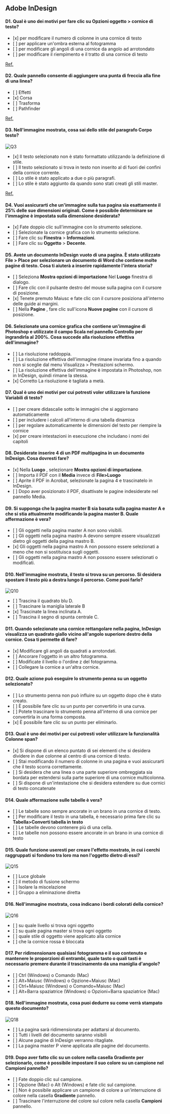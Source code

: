 ## Adobe InDesign

#### D1. Qual è uno dei motivi per fare clic su Opzioni oggetto > cornice di testo?

- \[x] per modificare il numero di colonne in una cornice di testo
- \[ ] per applicare un'ombra esterna al fotogramma
- \[ ] per modificare gli angoli di una cornice da angolo ad arrotondato
- \[ ] per modificare il riempimento e il tratto di una cornice di testo

[Ref.](https://www.agitraining.com/adobe/indesign/tutorials/text-frame-options-in-indesign?page=4#:~:text=You%20can%20have%20InDesign%20determine,choosing%20Object%20%3E%20Text%20Frame%20Options.)

#### D2. Quale pannello consente di aggiungere una punta di freccia alla fine di una linea?

- \[ ] Effetti
- \[x] Corsa
- \[ ] Trasforma
- \[ ] Pathfinder

[Ref.](https://helpx.adobe.com/in/indesign/using/applying-line-stroke-settings.html#:~:text=Use%20the%20Start%20and%20End,the%20Start%20and%20End%20menus.)

#### D3. Nell'immagine mostrata, cosa sai dello stile del paragrafo Corpo testo?

![Q3](images/Q3.jpg)

- \[x] Il testo selezionato non è stato formattato utilizzando la definizione di stile.
- \[ ] Il testo selezionato si trova in testo non inserito al di fuori dei confini della cornice corrente.
- \[ ] Lo stile è stato applicato a due o più paragrafi.
- \[ ] Lo stile è stato aggiunto da quando sono stati creati gli stili master.

[Ref.](https://helpx.adobe.com/indesign/using/paragraph-character-styles.html)

#### D4. Vuoi assicurarti che un'immagine sulla tua pagina sia esattamente il 25% delle sue dimensioni originali. Come è possibile determinare se l'immagine è impostata sulla dimensione desiderata?

- \[x] Fate doppio clic sull'immagine con lo strumento selezione.
- \[ ] Selezionate la cornice grafica con lo strumento selezione.
- \[ ] Fare clic su **Finestra** > **Informazioni**.
- \[ ] Fare clic su **Oggetto** > **Decente**.

#### D5. Avete un documento InDesign vuoto di una pagina. È stato utilizzato File > Place per selezionare un documento di Word che contiene molte pagine di testo. Cosa ti aiuterà a inserire rapidamente l'intera storia?

- \[ ] Seleziona **Mostra opzioni di importazione** Nel **Luogo** finestra di dialogo.
- \[ ] Fare clic con il pulsante destro del mouse sulla pagina con il cursore di posizione.
- \[x] Tenete premuto Maiusc e fate clic con il cursore posiziona all'interno delle guide ai margini.
- \[ ] Nella **Pagine** , fare clic sull'icona **Nuove pagine** con il cursore di posizione.

#### D6. Selezionate una cornice grafica che contiene un'immagine di Photoshop e utilizzate il campo Scala nel pannello Controllo per ingrandirla al 200%. Cosa succede alla risoluzione effettiva dell'immagine?

- \[ ] La risoluzione raddoppia.
- \[ ] La risoluzione effettiva dell'immagine rimane invariata fino a quando non si sceglie dal menu Visualizza > Prestazioni schermo.
- \[ ] La risoluzione effettiva dell'immagine è impostata in Photoshop, non in InDesign, quindi rimane la stessa.
- \[x] Corretto La risoluzione è tagliata a metà.

#### D7. Qual è uno dei motivi per cui potresti voler utilizzare la funzione Variabili di testo?

- \[ ] per creare didascalie sotto le immagini che si aggiornano automaticamente
- \[ ] per includere i calcoli all'interno di una tabella dinamica
- \[ ] per regolare automaticamente le dimensioni del testo per riempire la cornice
- \[x] per creare intestazioni in esecuzione che includano i nomi dei capitoli

#### D8. Desiderate inserire 4 di un PDF multipagina in un documento InDesign. Cosa dovresti fare?

- \[x] Nella **Luogo** , selezionare **Mostra opzioni di importazione**.
- \[ ] Importa il PDF con il **Media** invece di **File>Luogo**
- \[ ] Aprite il PDF in Acrobat, selezionate la pagina 4 e trascinatelo in InDesign.
- \[ ] Dopo aver posizionato il PDF, disattivate le pagine indesiderate nel pannello Media.

#### D9. Si supponga che la pagina master B sia basata sulla pagina master A e che si stia attualmente modificando la pagina master B. Quale affermazione è vera?

- \[ ] Gli oggetti nella pagina master A non sono visibili.
- \[ ] Gli oggetti nella pagina mastro A devono sempre essere visualizzati dietro gli oggetti della pagina mastro B.
- \[x] Gli oggetti nella pagina mastro A non possono essere selezionati a meno che non si sostituisca sugli oggetti.
- \[ ] Gli oggetti nella pagina mastro A non possono essere selezionati o modificati.

#### D10. Nell'immagine mostrata, il testo si trova su un percorso. Si desidera spostare il testo più a destra lungo il percorso. Come puoi farlo?

![Q10](images/q10.png)

- \[ ] Trascina il quadrato blu D.
- \[ ] Trascinare la maniglia laterale B
- \[x] Trascinate la linea inclinata A.
- \[ ] Trascina il segno di spunta centrale C.

#### D11. Quando selezionate una cornice rettangolare nella pagina, InDesign visualizza un quadrato giallo vicino all'angolo superiore destro della cornice. Cosa ti permette di fare?

- \[x] Modificare gli angoli da quadrati a arrotondati.
- \[ ] Ancorare l'oggetto in un altro fotogramma.
- \[ ] Modificate il livello o l'ordine z del fotogramma.
- \[ ] Collegare la cornice a un'altra cornice.

#### D12. Quale azione può eseguire lo strumento penna su un oggetto selezionato?

- \[ ] Lo strumento penna non può influire su un oggetto dopo che è stato creato.
- \[ ] È possibile fare clic su un punto per convertirlo in una curva.
- \[ ] Potete trascinare lo strumento penna all'interno di una cornice per convertirla in una forma composta.
- \[x] È possibile fare clic su un punto per eliminarlo.

#### D13. Qual è uno dei motivi per cui potresti voler utilizzare la funzionalità Colonne span?

- \[x] Si dispone di un elenco puntato di sei elementi che si desidera dividere in due colonne al centro di una cornice di testo.
- \[ ] Stai modificando il numero di colonne in una pagina e vuoi assicurarti che il testo scorra correttamente.
- \[ ] Si desidera che una linea o una parte superiore ombreggiata sia bordata per estendersi sulla parte superiore di una cornice multicolonna.
- \[ ] Si dispone di un'intestazione che si desidera estendere su due cornici di testo concatenate

#### D14. Quale affermazione sulle tabelle è vera?

- \[ ] Le tabelle sono sempre ancorate in un brano in una cornice di testo.
- \[ ] Per modificare il testo in una tabella, è necessario prima fare clic su **Tabella>Converti tabella in testo**
- \[ ] Le tabelle devono contenere più di una cella.
- \[ ] Le tabelle non possono essere ancorate in un brano in una cornice di testo

#### D15. Quale funzione useresti per creare l'effetto mostrato, in cui i cerchi raggruppati si fondono tra loro ma non l'oggetto dietro di essi?

![Q15](images/Q15.png)

- \[ ] Luce globale
- \[ ] il metodo di fusione schermo
- \[ ] Isolare la miscelazione
- \[ ] Gruppo a eliminazione diretta

#### D16. Nell'immagine mostrata, cosa indicano i bordi colorati della cornice?

![Q16](images/Q16.png)

- \[ ] su quale livello si trova ogni oggetto
- \[ ] su quale pagina master si trova ogni oggetto
- \[ ] quale stile di oggetto viene applicato alla cornice
- \[ ] che la cornice rossa è bloccata

#### D17. Per ridimensionare qualsiasi fotogramma e il suo contenuto e mantenere le proporzioni di entrambi, quale tasto o quali tasti è necessario premere durante il trascinamento da una maniglia d'angolo?

- \[ ] Ctrl (Windows) o Comando (Mac)
- \[ ] Alt+Maiusc (Windows) o Opzione+Maiusc (Mac)
- \[ ] Ctrl+Maiusc (Windows) o Comando+Maiusc (Mac)
- \[ ] Alt+Barra spaziatrice (Windows) o Opzioni+Barra spaziatrice (Mac)

#### D18. Nell'immagine mostrata, cosa puoi dedurre su come verrà stampato questo documento?

![Q18](images/Q18.png)

- \[ ] La pagina sarà ridimensionata per adattarsi al documento.
- \[ ] Tutti i livelli del documento saranno visibili
- \[ ] Alcune pagine di InDesign verranno ritagliate.
- \[ ] La pagina master P viene applicata alle pagine del documento.

#### D19. Dopo aver fatto clic su un colore nella casella **Gradiente** per selezionarlo, come è possibile impostare il suo colore su un campione nel **Campioni** pannello?

- \[ ] Fate doppio clic sul campione.
- \[ ] Opzione (Mac) o Alt (Windows) e fate clic sul campione.
- \[ ] Non è possibile applicare un campione di colore a un'interruzione di colore nella casella **Gradiente** pannello.
- \[ ] Trascinare l'interruzione del colore sul colore nella casella **Campioni** pannello.

